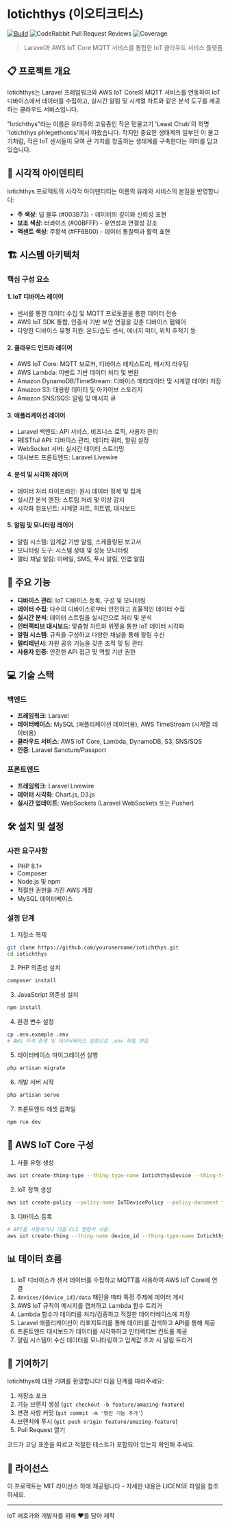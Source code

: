 # Iotichthys (이오티크티스)

[![Build](https://github.com/nambak/iotichthys/actions/workflows/build.yml/badge.svg?branch=main)](https://github.com/nambak/iotichthys/actions/workflows/build.yml)
![CodeRabbit Pull Request Reviews](https://img.shields.io/coderabbit/prs/github/nambak/iotichthys?utm_source=oss&utm_medium=github&utm_campaign=nambak%2Fiotichthys&labelColor=171717&color=FF570A&link=https%3A%2F%2Fcoderabbit.ai&label=CodeRabbit+Reviews)
![Coverage](https://raw.githubusercontent.com/nambak/iotichthys/image-data/coverage.svg)


> Laravel과 AWS IoT Core MQTT 서비스를 통합한 IoT 클라우드 서비스 플랫폼

## 📋 프로젝트 개요

Iotichthys는 Laravel 프레임워크와 AWS IoT Core의 MQTT 서비스를 연동하여 IoT 디바이스에서 데이터를 수집하고, 실시간 알림 및 시계열 차트와 같은 분석 도구를 제공하는 클라우드 서비스입니다.

"Iotichthys"라는 이름은 유타주의 고유종인 작은 민물고기 'Least Chub'의 학명 'Iotichthys phlegethontis'에서 따왔습니다. 작지만 중요한 생태계의 일부인 이 물고기처럼, 작은 IoT 센서들이 모여 큰 가치를 창출하는 생태계를 구축한다는 의미를 담고 있습니다.

## 🎨 시각적 아이덴티티

Iotichthys 프로젝트의 시각적 아이덴티티는 이름의 유래와 서비스의 본질을 반영합니다:

- **주 색상**: 딥 블루 (#003B73) - 데이터의 깊이와 신뢰성 표현
- **보조 색상**: 터콰이즈 (#00BFFF) - 유연성과 연결성 강조
- **액센트 색상**: 주황색 (#FF6B00) - 데이터 통찰력과 활력 표현

## 🏗️ 시스템 아키텍처

### 핵심 구성 요소

#### 1. IoT 디바이스 레이어
- 센서를 통한 데이터 수집 및 MQTT 프로토콜을 통한 데이터 전송
- AWS IoT SDK 통합, 인증서 기반 보안 연결을 갖춘 디바이스 펌웨어
- 다양한 디바이스 유형 지원: 온도/습도 센서, 에너지 미터, 위치 추적기 등

#### 2. 클라우드 인프라 레이어
- AWS IoT Core: MQTT 브로커, 디바이스 레지스트리, 메시지 라우팅
- AWS Lambda: 이벤트 기반 데이터 처리 및 변환
- Amazon DynamoDB/TimeStream: 디바이스 메타데이터 및 시계열 데이터 저장
- Amazon S3: 대용량 데이터 및 아카이브 스토리지
- Amazon SNS/SQS: 알림 및 메시지 큐

#### 3. 애플리케이션 레이어
- Laravel 백엔드: API 서비스, 비즈니스 로직, 사용자 관리
- RESTful API: 디바이스 관리, 데이터 쿼리, 알림 설정
- WebSocket 서버: 실시간 데이터 스트리밍
- 대시보드 프론트엔드: Laravel Livewire

#### 4. 분석 및 시각화 레이어
- 데이터 처리 파이프라인: 원시 데이터 정제 및 집계
- 실시간 분석 엔진: 스트림 처리 및 이상 감지
- 시각화 컴포넌트: 시계열 차트, 히트맵, 대시보드

#### 5. 알림 및 모니터링 레이어
- 알림 시스템: 임계값 기반 알림, 스케줄링된 보고서
- 모니터링 도구: 시스템 상태 및 성능 모니터링
- 멀티 채널 알림: 이메일, SMS, 푸시 알림, 인앱 알림

## 🚀 주요 기능

- **디바이스 관리**: IoT 디바이스 등록, 구성 및 모니터링
- **데이터 수집**: 다수의 디바이스로부터 안전하고 효율적인 데이터 수집
- **실시간 분석**: 데이터 스트림을 실시간으로 처리 및 분석
- **인터랙티브 대시보드**: 맞춤형 차트와 위젯을 통한 IoT 데이터 시각화
- **알림 시스템**: 규칙을 구성하고 다양한 채널을 통해 알림 수신
- **멀티테넌시**: 자원 공유 기능을 갖춘 조직 및 팀 관리
- **사용자 인증**: 안전한 API 접근 및 역할 기반 권한

## 💻 기술 스택

### 백엔드
- **프레임워크**: Laravel
- **데이터베이스**: MySQL (애플리케이션 데이터용), AWS TimeStream (시계열 데이터용)
- **클라우드 서비스**: AWS IoT Core, Lambda, DynamoDB, S3, SNS/SQS
- **인증**: Laravel Sanctum/Passport

### 프론트엔드
- **프레임워크**: Laravel Livewire
- **데이터 시각화**: Chart.js, D3.js
- **실시간 업데이트**: WebSockets (Laravel WebSockets 또는 Pusher)

## 🛠️ 설치 및 설정

### 사전 요구사항
- PHP 8.1+
- Composer
- Node.js 및 npm
- 적절한 권한을 가진 AWS 계정
- MySQL 데이터베이스

### 설정 단계
1. 저장소 복제
```bash
git clone https://github.com/yourusername/iotichthys.git
cd iotichthys
```

2. PHP 의존성 설치
```bash
composer install
```

3. JavaScript 의존성 설치
```bash
npm install
```

4. 환경 변수 설정
```bash
cp .env.example .env
# AWS 자격 증명 및 데이터베이스 설정으로 .env 파일 편집
```

5. 데이터베이스 마이그레이션 실행
```bash
php artisan migrate
```

6. 개발 서버 시작
```bash
php artisan serve
```

7. 프론트엔드 에셋 컴파일
```bash
npm run dev
```

## 🔐 AWS IoT Core 구성

1. 사물 유형 생성
```bash
aws iot create-thing-type --thing-type-name IotichthysDevice --thing-type-properties "thingTypeDescription=Iotichthys 플랫폼용 IoT 디바이스"
```

2. IoT 정책 생성
```bash
aws iot create-policy --policy-name IoTDevicePolicy --policy-document file://iot-policy.json
```

3. 디바이스 등록
```bash
# API를 사용하거나 다음 CLI 명령어 사용:
aws iot create-thing --thing-name device_id --thing-type-name IotichthysDevice
```

## 📊 데이터 흐름

1. IoT 디바이스가 센서 데이터를 수집하고 MQTT를 사용하여 AWS IoT Core에 연결
2. `devices/{device_id}/data` 패턴을 따라 특정 주제에 데이터 게시
3. AWS IoT 규칙이 메시지를 캡처하고 Lambda 함수 트리거
4. Lambda 함수가 데이터를 처리/검증하고 적절한 데이터베이스에 저장
5. Laravel 애플리케이션이 리포지토리를 통해 데이터를 검색하고 API를 통해 제공
6. 프론트엔드 대시보드가 데이터를 시각화하고 인터랙티브 컨트롤 제공
7. 알림 시스템이 수신 데이터를 모니터링하고 임계값 초과 시 알림 트리거

## 👥 기여하기

Iotichthys에 대한 기여를 환영합니다! 다음 단계를 따라주세요:

1. 저장소 포크
2. 기능 브랜치 생성 (`git checkout -b feature/amazing-feature`)
3. 변경 사항 커밋 (`git commit -m '멋진 기능 추가'`)
4. 브랜치에 푸시 (`git push origin feature/amazing-feature`)
5. Pull Request 열기

코드가 코딩 표준을 따르고 적절한 테스트가 포함되어 있는지 확인해 주세요.

## 📜 라이선스

이 프로젝트는 MIT 라이선스 하에 제공됩니다 - 자세한 내용은 LICENSE 파일을 참조하세요.

---

IoT 애호가와 개발자를 위해 ❤️를 담아 제작
